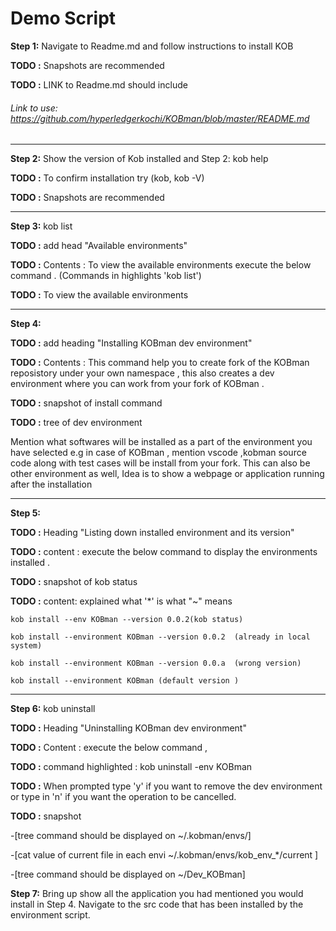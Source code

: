 #                                                       Demo Script 

**Step 1:** Navigate to Readme.md and follow instructions to install KOB 

**TODO :** Snapshots are recommended

**TODO :** LINK to Readme.md should include 

###### Link to use: https://github.com/hyperledgerkochi/KOBman/blob/master/README.md 

 _________________________________________________________

**Step 2:** Show the version of Kob installed and  Step 2:  kob help 

**TODO :** To confirm installation try (kob, kob -V)

**TODO :** Snapshots are recommended

 _________________________________________________________

 **Step 3:** kob list 
 
**TODO :** add head "Available environments"

**TODO :** Contents : To view the available environments execute the below command . (Commands in highlights 'kob list') 

**TODO :** To view the available environments 
 _________________________________________________________

**Step 4:** 


**TODO :** add heading "Installing KOBman dev environment"

**TODO :** Contents : This command help you to create fork of the KOBman reposistory under your own namespace , this also creates a dev environment where you can work from your fork of KOBman .

**TODO :** snapshot of install command

**TODO :**  tree of dev environment 


Mention what softwares will be installed as a part of the environment you have selected e.g in case of KOBman , mention vscode ,kobman source code along with test cases will be install from your fork. This can also be other environment as well,  Idea is to show a webpage or application running after the installation 

 _________________________________________________________

**Step 5:** 

**TODO :**  Heading "Listing down installed environment and its version"

**TODO :**  content : execute the below command to display the environments installed .

**TODO :** snapshot of  kob status 

**TODO :** content:  explained what '*' is what "~" means 

    kob install --env KOBman --version 0.0.2(kob status) 

    kob install --environment KOBman --version 0.0.2  (already in local system) 

    kob install --environment KOBman --version 0.0.a  (wrong version) 

    kob install --environment KOBman (default version ) 

 _________________________________________________________

**Step 6:** kob uninstall  

**TODO :**  Heading "Uninstalling KOBman dev environment"

**TODO :** Content : execute the below command , 

**TODO :** command highlighted : kob uninstall -env KOBman 

**TODO :**  When prompted type 'y' if you want to remove the dev environment or type in 'n' if you want the operation to be cancelled.

**TODO :** snapshot 

-[tree command should be displayed on ~/.kobman/envs/] 

 

-[cat value of current file in each envi ~/.kobman/envs/kob_env_*/current ] 

 

-[tree command should be displayed on ~/Dev_KOBman] 

 

**Step 7:** Bring up show all the application you had mentioned you would install in Step 4. Navigate to the src code that has been installed by the environment script. 

 
